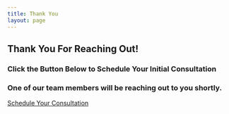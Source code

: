 ```yaml
---
title: Thank You
layout: page
---
```


<!-- Chord Health Thank You & Scheduling Page -->
<section id="thank-you">
  <div class="container">
    <div class="row">
      <div class="col-lg-12 text-center">
        <h2 class="section-heading">Thank You For Reaching Out!</h2>
        <h3 class="section-heading">Click the Button Below to Schedule Your Initial Consultation</h3>
        <h3 class="section-subheading text-muted">One of our team members will be reaching out to you shortly.</h3>
        <a href="#" class="btn btn-xl">Schedule Your Consultation</a>
      </div>
    </div>
  </div>
</section>
